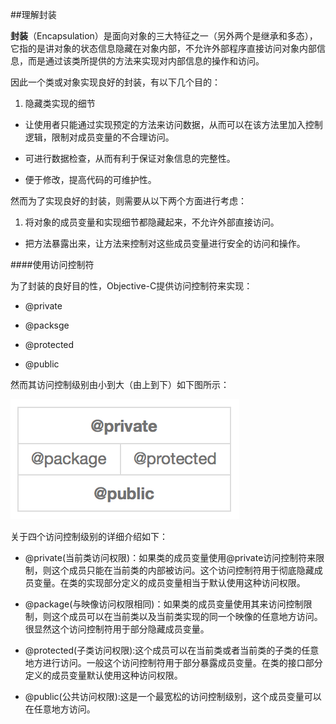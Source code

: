 ##理解封装
<br>

**封装**（Encapsulation）是面向对象的三大特征之一（另外两个是继承和多态），它指的是讲对象的状态信息隐藏在对象内部，不允许外部程序直接访问对象内部信息，而是通过该类所提供的方法来实现对内部信息的操作和访问。

因此一个类或对象实现良好的封装，有以下几个目的：

1. 隐藏类实现的细节

- 让使用者只能通过实现预定的方法来访问数据，从而可以在该方法里加入控制逻辑，限制对成员变量的不合理访问。

- 可进行数据检查，从而有利于保证对象信息的完整性。

- 便于修改，提高代码的可维护性。

然而为了实现良好的封装，则需要从以下两个方面进行考虑：

1. 将对象的成员变量和实现细节都隐藏起来，不允许外部直接访问。

- 把方法暴露出来，让方法来控制对这些成员变量进行安全的访问和操作。

####使用访问控制符

为了封装的良好目的性，Objective-C提供访问控制符来实现：

- @private

- @packsge

- @protected

- @public

然而其访问控制级别由小到大（由上到下）如下图所示：

![](访问控制级别.png)

关于四个访问控制级别的详细介绍如下：

- @private(当前类访问权限)：如果类的成员变量使用@private访问控制符来限制，则这个成员只能在当前类的内部被访问。这个访问控制符用于彻底隐藏成员变量。在类的实现部分定义的成员变量相当于默认使用这种访问权限。

- @package(与映像访问权限相同)：如果类的成员变量使用其来访问控制限制，则这个成员可以在当前类以及当前类实现的同一个映像的任意地方访问。很显然这个访问控制符用于部分隐藏成员变量。

- @protected(子类访问权限):这个成员可以在当前类或者当前类的子类的任意地方进行访问。一般这个访问控制符用于部分暴露成员变量。在类的接口部分定义的成员变量默认使用这种访问权限。

- @public(公共访问权限):这是一个最宽松的访问控制级别，这个成员变量可以在任意地方访问。









